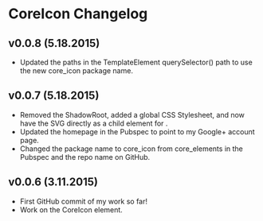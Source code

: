 CoreIcon Changelog
==================

v0.0.8 (5.18.2015)
------------------
* Updated the paths in the TemplateElement querySelector() path to use the
  new core_icon package name.

v0.0.7 (5.18.2015)
--------------------
* Removed the ShadowRoot, added a global CSS Stylesheet, and now have the SVG
  directly as a child element for <core-icon>.
* Updated the homepage in the Pubspec to point to my Google+ account page.
* Changed the package name to core_icon from core_elements in the Pubspec and
  the repo name on GitHub.

v0.0.6 (3.11.2015)
------------------
* First GitHub commit of my work so far!
* Work on the CoreIcon element.
